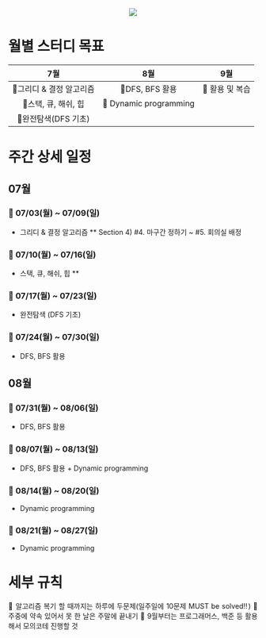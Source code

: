<div align=center>
	<img src="https://capsule-render.vercel.app/api?type=waving&color=auto&height=200&section=header&text=Algorithm%20Study!&fontSize=90" />	
</div>


# 월별 스터디 목표
|		7월		|		8월		|		9월		|
|	:--------:              |         :-----------:         |          :---------:          |
|     🎀그리디 & 결정 알고리즘   |	🎀DFS, BFS 활용		| 	🎀 활용 및 복습          | 
|     🎀스택, 큐, 해쉬, 힙       |	🎀 Dynamic programming  |                               |
|     🎀완전탐색(DFS 기초)       |                               |                               |



# 주간 상세 일정 

## 07월 
### 🌼 07/03(월) ~ 07/09(일) 
* 그리디 & 결정 알고리즘
  ** Section 4) #4. 마구간 정하기 ~ #5. 회의실 배정
### 🌼 07/10(월) ~ 07/16(일)
* 스택, 큐, 해쉬, 힙
  ** 
### 🌼 07/17(월) ~ 07/23(일)
* 완전탐색 (DFS 기초)
### 🌼 07/24(월) ~ 07/30(일)
* DFS, BFS 활용

## 08월 
### 🌷 07/31(월) ~ 08/06(일) 
* DFS, BFS 활용 
### 🌷 08/07(월) ~ 08/13(일)
* DFS, BFS 활용 + Dynamic programming
### 🌷 08/14(월) ~ 08/20(일)
* Dynamic programming
### 🌷 08/21(월) ~ 08/27(일)
* Dynamic programming


# 세부 규칙 
<p align="justify">
📢 알고리즘 복기 할 때까지는 하루에 두문제(일주일에 10문제 MUST be solved‼️) 
📢 주중에 약속 있어서 못 한 날은 주말에 끝내기 
📢 9월부터는 프로그래머스, 백준 등 활용해서 모의코테 진행할 것
</p>





